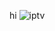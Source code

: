hi
![iptv](https://github-readme-stats.vercel.app/api/top-langs/?username=vingaming1113&theme=blue-green)

<!---
vingaming1113/vingaming1113 is a ✨ special ✨ repository because its `README.md` (this file) appears on your GitHub profile.
You can click the Preview link to take a look at your changes.
--->

